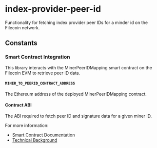 # index-provider-peer-id

Functionality for fetching index provider peer IDs for a minder id on the Filecoin network.

## Constants

### Smart Contract Integration

This library interacts with the MinerPeerIDMapping smart contract on the Filecoin EVM to retrieve
peer ID data.

#### `MINER_TO_PEERID_CONTRACT_ADDRESS`

The Ethereum address of the deployed MinerPeerIDMapping contract.

#### Contract ABI

The ABI required to fetch peer ID and signature data for a given miner ID.

For more information:

- [Smart Contract Documentation](https://github.com/filecoin-project/curio/blob/395bc47d0f585cbc869fd4671dc05b1b2f4b18c2/market/ipni/spark/sol/README.md)
- [Technical Background](https://docs.curiostorage.org/curio-market/ipni-interplanetary-network-indexer-provider#ipni-provider-identification)
